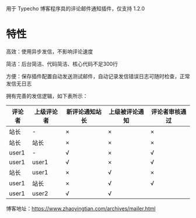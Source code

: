 用于 Typecho 博客程序具的评论邮件通知插件，仅支持 1.2.0

# 特性

高效：使用异步发信，不影响评论速度

简洁：后台简洁、代码简洁、核心代码不足300行

方便：保存插件配置自动发送测试邮件，自动记录发信错误日志可随时检查，正常发信无日志

拥有完善的发信逻辑，如下表所示：

| 评论者 | 上级评论者 | 新评论通知站长 | 上级被评论通知 | 评论者审核通过 |
| ------ | ---------- | -------------- | -------------- | -------------- |
| 站长   | -          | ×              | ×              | ×              |
| 站长   | 站长       | ×              | ×              | ×              |
| user1  | -          | √              | ×              | √              |
| user1  | user1      | √              | ×              | √              |
| 站长   | user1      | ×              | √              | ×              |
| user1  | 站长       | ×              | √              | √              |
| user1  | user2      | √              | √              |                |

博客地址：https://www.zhaoyingtian.com/archives/mailer.html
